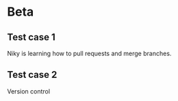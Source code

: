 # Beta

## Test case 1
Niky is learning how to pull requests and merge branches.

## Test case 2
Version control
